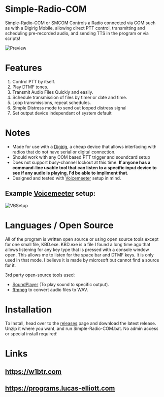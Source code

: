 # Simple-Radio-COM
 Simple-Radio-COM or SMCOM Controls a Radio connected via COM such as with a Digirig Mobile, allowing direct PTT control, transmitting and scheduling pre-recorded audio, and sending TTS in the program or via scripts!


![Preview](https://i.imgur.com/gpzGNt8.png)

# Features

1. Control PTT by itself.
2. Play DTMF tones.
3. Transmit Audio Files Quickly and easily.
4. Schedule transmission of files by timer or date and time.
5. Loop transmissions, repeat schedules.
6. Simple Distress mode to send out looped distress signal
7. Set output device independant of system default

# Notes

- Made for use with a [Digirig](https://digirig.net/), a cheap device that allows interfacing with radios that do not have serial or digital connection.
- Should work with any COM based PTT trigger and soundcard setup
- Does not support busy-channel lockout at this time. **If anyone has a command-line usable tool that can listen to a specific input device to see if any audio is playing, I'd be able to impliment that**.
- Designed and tested with [Voicemeeter](https://voicemeeter.com/) setup in mind.

## Example [Voicemeeter](https://voicemeeter.com/) setup:
![VBSetup](https://i.imgur.com/QpXijEu.png)

# Languages / Open Source

All of the program is written open source or using open source tools except for one small file, KBD.exe. KBD.exe is a file I found a long time ago that allows listening for any key type that is pressed with a console window open. This allows me to listen for the space bar and DTMF keys. It is only used in that mode. I believe it is made by microsoft but cannot find a source for it.

3rd party open-source tools used:
- [SoundPlayer](https://github.com/MichielP1807/AHKSoundToDevicePlayer) (To play sound to specific output).
- [ffmpeg](https://www.ffmpeg.org/) to convert audio files to WAV.

# Installation

To Install, head over to the [releases](https://github.com/ITCMD/Simple-Radio-COM/releases) page and download the latest release. Unzip it where you want, and run Simple-Radio-COM.bat. No admin access or special install required!

# Links
## https://w1btr.com
## https://programs.lucas-elliott.com

